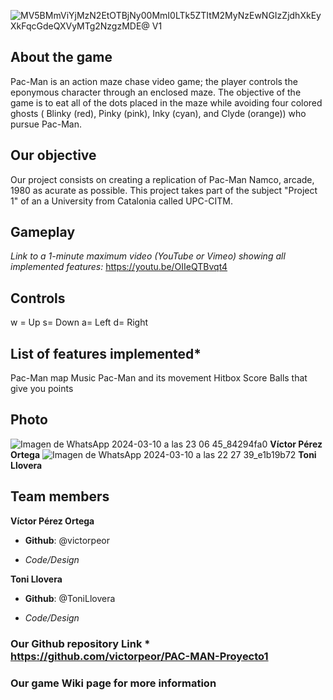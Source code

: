 ![MV5BMmViYjMzN2EtOTBjNy00MmI0LTk5ZTItM2MyNzEwNGIzZjdhXkEyXkFqcGdeQXVyMTg2NzgzMDE@ _V1_](https://github.com/victorpeor/PAC-MAN-Proyecto1/assets/160216454/7cbf0869-9b14-4d70-9d41-3e5bf759b2d1)


## About the game
Pac-Man is an action maze chase video game; the player controls the eponymous character through an enclosed maze. The objective of the game is to eat all of the dots placed in the maze while avoiding four colored ghosts ( Blinky (red), Pinky (pink), Inky (cyan), and Clyde (orange)) who pursue Pac-Man.


## Our objective
Our project consists on creating a replication of Pac-Man Namco, arcade, 1980 as acurate as possible. This project takes part of the subject "Project 1" of an a University from Catalonia called UPC-CITM.

## Gameplay
*Link to a 1-minute maximum video (YouTube or Vimeo) showing all implemented features:* https://youtu.be/OIIeQTBvqt4

## Controls 
w = Up
s= Down
a= Left
d= Right

## List of features implemented*
Pac-Man map
Music
Pac-Man and its movement
Hitbox
Score 
Balls that give you points

## Photo
![Imagen de WhatsApp 2024-03-10 a las 23 06 45_84294fa0](https://github.com/victorpeor/PAC-MAN-Proyecto1/assets/160216454/e35a9080-5dfd-4f72-8af7-cd48ea78a036)
**Víctor Pérez Ortega**
![Imagen de WhatsApp 2024-03-10 a las 22 27 39_e1b19b72](https://github.com/victorpeor/PAC-MAN-Proyecto1/assets/160216454/1fa47427-1bb1-4919-9a86-43740fd5f0d7)
**Toni Llovera**

## Team members

**Víctor Pérez Ortega** 

* **Github**: @victorpeor

* _Code/Design_

**Toni Llovera** 

* **Github**: @ToniLlovera 

* _Code/Design_

### Our Github repository Link * https://github.com/victorpeor/PAC-MAN-Proyecto1
### Our game Wiki page for more information 


